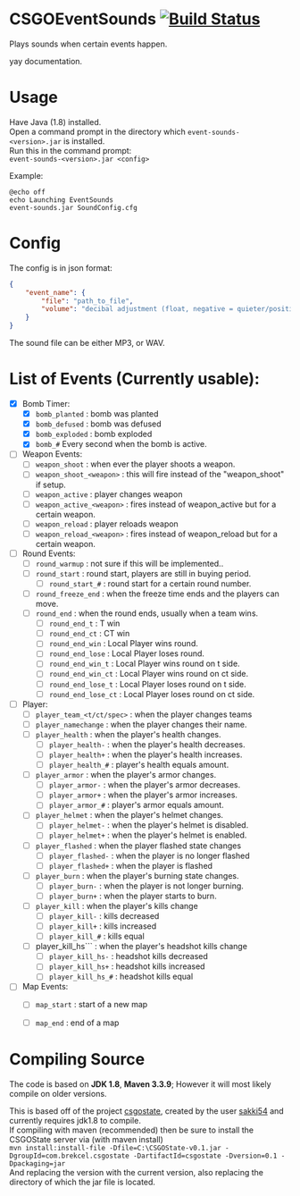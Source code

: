 # CSGOEventSounds [![Build Status](https://travis-ci.org/MitchDizzle/CSGOEventSounds.svg?branch=master)](https://travis-ci.org/MitchDizzle/CSGOEventSounds)
Plays sounds when certain events happen.

yay documentation.

# Usage

Have Java (1.8) installed.  
Open a command prompt in the directory which ```event-sounds-<version>.jar``` is installed.  
Run this in the command prompt:  
```event-sounds-<version>.jar <config>```

Example:
```batch
@echo off
echo Launching EventSounds
event-sounds.jar SoundConfig.cfg
```


# Config

The config is in json format:
```json
{
	"event_name": {
		"file": "path_to_file",
		"volume": "decibal adjustment (float, negative = quieter/positive =louder)"
	}
}
````
The sound file can be either MP3, or WAV.

# List of Events (Currently usable):
- [X] Bomb Timer:
  - [X] ```bomb_planted``` : bomb was planted
  - [X] ```bomb_defused``` : bomb was defused
  - [X] ```bomb_exploded``` : bomb exploded
  - [X] ```bomb_#``` Every second when the bomb is active.
- [ ] Weapon Events:
  - [ ] ```weapon_shoot``` : when ever the player shoots a weapon.
  - [ ] ```weapon_shoot_<weapon>``` : this will fire instead of the "weapon_shoot" if setup.
  - [ ] ```weapon_active``` : player changes weapon
  - [ ] ```weapon_active_<weapon>``` : fires instead of weapon_active but for a certain weapon.
  - [ ] ```weapon_reload``` : player reloads weapon
  - [ ] ```weapon_reload_<weapon>``` : fires instead of weapon_reload but for a certain weapon.
- [ ] Round Events:
  - [ ] ```round_warmup``` : not sure if this will be implemented..
  - [ ] ```round_start``` : round start, players are still in buying period.
    - [ ] ```round_start_#``` : round start for a certain round number.
  - [ ] ```round_freeze_end``` : when the freeze time ends and the players can move.
  - [ ] ```round_end``` : when the round ends, usually when a team wins.
    - [ ] ```round_end_t``` : T win
    - [ ] ```round_end_ct``` : CT win
    - [ ] ```round_end_win``` : Local Player wins round.
    - [ ] ```round_end_lose``` : Local Player loses round.
    - [ ] ```round_end_win_t``` : Local Player wins round on t side.
    - [ ] ```round_end_win_ct``` : Local Player wins round on ct side.
    - [ ] ```round_end_lose_t``` : Local Player loses round on t side.
    - [ ] ```round_end_lose_ct``` : Local Player loses round on ct side.
- [ ] Player:
  - [ ] ```player_team_<t/ct/spec>``` : when the player changes teams
  - [ ] ```player_namechange``` : when the player changes their name.
  - [ ] ```player_health``` : when the player's health changes.
    - [ ] ```player_health-``` : when the player's health decreases.
    - [ ] ```player_health+``` : when the player's health increases.
    - [ ] ```player_health_#``` : player's health equals amount.
  - [ ] ```player_armor``` : when the player's armor changes.
    - [ ] ```player_armor-``` : when the player's armor decreases.
    - [ ] ```player_armor+``` : when the player's armor increases.
    - [ ] ```player_armor_#``` : player's armor equals amount.
  - [ ] ```player_helmet``` : when the player's helmet changes.
    - [ ] ```player_helmet-``` : when the player's helmet is disabled.
    - [ ] ```player_helmet+``` : when the player's helmet is enabled.
  - [ ] ```player_flashed``` : when the player flashed state changes
    - [ ] ```player_flashed-``` : when the player is no longer flashed
    - [ ] ```player_flashed+``` : when the player is flashed
  - [ ] ```player_burn``` : when the player's burning state changes.
    - [ ] ```player_burn-``` : when the player is not longer burning.
    - [ ] ```player_burn+``` : when the player starts to burn.
  - [ ] ```player_kill``` : when the player's kills change
    - [ ] ```player_kill-``` : kills decreased
    - [ ] ```player_kill+``` : kills increased
    - [ ] ```player_kill_#``` : kills equal
  - [ ] player_kill_hs``` : when the player's headshot kills change
    - [ ] ```player_kill_hs-``` : headshot kills decreased
    - [ ] ```player_kill_hs+``` : headshot kills increased
    - [ ] ```player_kill_hs_#``` : headshot kills equal
- [ ] Map Events:
  - [ ] ```map_start``` : start of a new map
  - [ ] ```map_end``` : end of a map


# Compiling Source

The code is based on **JDK 1.8**, **Maven 3.3.9**; However it will most likely compile on older versions.  
  
This is based off of the project [csgostate](https://github.com/sakki54/CSGOState), created by the user [sakki54](https://github.com/sakki54) and currently requires jdk1.8 to compile.  
If compiling with maven (recommended) then be sure to install the CSGOState server via  (with maven install)  
``` mvn install:install-file -Dfile=C:\CSGOState-v0.1.jar -DgroupId=com.brekcel.csgostate -DartifactId=csgostate -Dversion=0.1 -Dpackaging=jar ```  
And replacing the version with the current version, also replacing the directory of which the jar file is located.    

